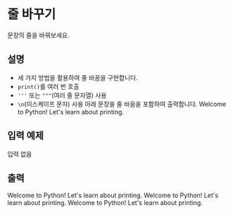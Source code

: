 # 줄 바꾸기
문장의 줄을 바꿔보세요.

## 설명
- 세 가지 방법을 활용하여 줄 바꿈을 구현합니다.
- `print()`를 여러 번 호출
- `'''` 또는 `"""`(여러 줄 문자열) 사용
- `\n`(이스케이프 문자) 사용
아래 문장을 줄 바꿈을 포함하여 출력합니다.
Welcome to Python!
Let's learn about printing.

## 입력 예제
입력 없음

## 출력
Welcome to Python!
Let's learn about printing.
Welcome to Python!
Let's learn about printing.
Welcome to Python!
Let's learn about printing.
